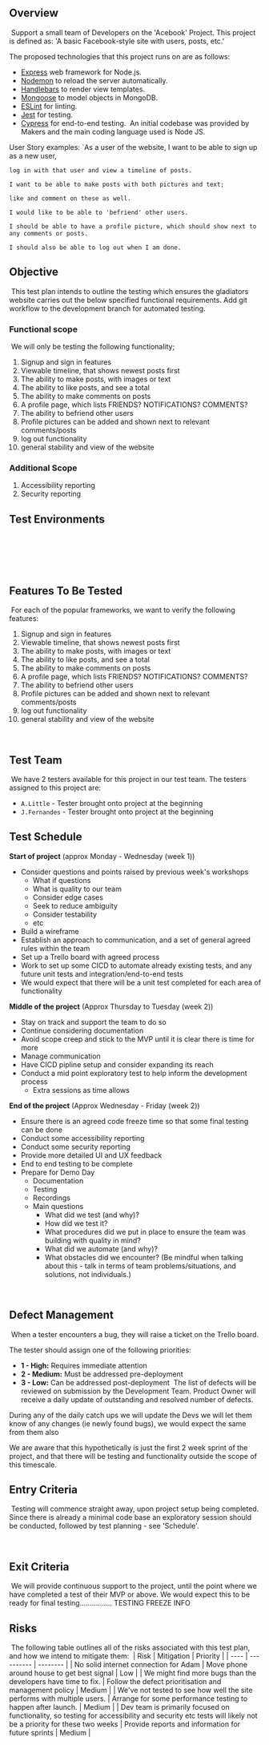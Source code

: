 
## Overview
​
Support a small team of Developers on the 'Acebook' Project. This project is defined as:
'A basic Facebook-style site with users, posts, etc.'

The proposed technologies that this project runs on are as follows:
-   [Express](https://expressjs.com/) web framework for Node.js.
-   [Nodemon](https://nodemon.io/) to reload the server automatically.
-   [Handlebars](https://handlebarsjs.com/) to render view templates.
-   [Mongoose](https://mongoosejs.com) to model objects in MongoDB.
-   [ESLint](https://eslint.org) for linting.
-   [Jest](https://jestjs.io/) for testing.
-   [Cypress](https://www.cypress.io/) for end-to-end testing.
​
An initial codebase was provided by Makers and the main coding language used is Node JS.

User Story examples:
`As a user of the website, I want to be able to sign up as a new user, 

`log in with that user and view a timeline of posts.` 

`I want to be able to make posts with both pictures and text; `

`like and comment on these as well.` 

`I would like to be able to 'befriend' other users.` 

`I should be able to have a profile picture, which should show next to any comments or posts. `

`I should also be able to log out when I am done.`

## Objective
​
This test plan intends to outline the testing which ensures the gladiators website carries out the below specified functional requirements. 
Add git workflow to the development branch for automated testing.
​
### Functional scope
​
We will only be testing the following functionality;
1. Signup and sign in features
2. Viewable timeline, that shows newest posts first
3. The ability to make posts, with images or text
4. The ability to like posts, and see a total
5. The ability to make comments on posts
6. A profile page, which lists FRIENDS? NOTIFICATIONS? COMMENTS?
7. The ability to befriend other users
8. Profile pictures can be added and shown next to relevant comments/posts
9. log out functionality
10. general stability and view of the website

### Additional Scope
1. Accessibility reporting
2. Security reporting
​
## Test Environments
​
-------
​
## Features To Be Tested
​
For each of the popular frameworks, we want to verify the following features:
​
1. Signup and sign in features
2. Viewable timeline, that shows newest posts first
3. The ability to make posts, with images or text
4. The ability to like posts, and see a total
5. The ability to make comments on posts
6. A profile page, which lists FRIENDS? NOTIFICATIONS? COMMENTS?
7. The ability to befriend other users
8. Profile pictures can be added and shown next to relevant comments/posts
9. log out functionality
10. general stability and view of the website

​
## Test Team
​
We have 2 testers available for this project in our test team.
The testers assigned to this project are:
* `A.Little` - Tester brought onto project at the beginning 
* `J.Fernandes` - Tester brought onto project at the beginning


## Test Schedule

**Start of project** (approx Monday - Wednesday (week 1))
- Consider questions and points raised by previous week's workshops
	- What if questions
	- What is quality to our team
	- Consider edge cases
	- Seek to reduce ambiguity 
	- Consider testability
	- etc
- Build a wireframe
- Establish an approach to communication, and a set of general agreed rules within the team
- Set up a Trello board with agreed process
- Work to set up some CICD to automate already existing tests, and any future unit tests and integration/end-to-end tests
- We would expect that there will be a unit test completed for each area of functionality

**Middle of the project** (Approx Thursday to Tuesday (week 2))
- Stay on track and support the team to do so
- Continue considering documentation
- Avoid scope creep and stick to the MVP until it is clear there is time for more
- Manage communication
- Have CICD pipline setup and consider expanding its reach
- Conduct a mid point exploratory test to help inform the development process
	- Extra sessions as time allows

**End of the project** (Approx Wednesday - Friday (week 2))
- Ensure there is an agreed code freeze time so that some final testing can be done
- Conduct some accessibility reporting
- Conduct some security reporting
- Provide more detailed UI and UX feedback
- End to end testing to be complete
- Prepare for Demo Day
	- Documentation
	- Testing
	- Recordings
	- Main questions
		- What did we test (and why)?
		- How did we test it?
		- What procedures did we put in place to ensure the team was building with quality in mind?
		- What did we automate (and why)?
		- What obstacles did we encounter? (Be mindful when talking about this - talk in terms of team problems/situations, and solutions, not individuals.)


​
## Defect Management
​
When a tester encounters a bug, they will raise a ticket on the Trello board.

The tester should assign one of the following priorities: 
​
* **1 - High:** Requires immediate attention
* **2 - Medium:** Must be addressed pre-deployment
* **3 - Low:** Can be addressed post-deployment
​
The list of defects will be reviewed on submission by the Development Team.
​
Product Owner will receive a daily update of outstanding and resolved number of defects.

During any of the daily catch ups we will update the Devs we will let them know of any changes (ie newly found bugs), we would expect the same from them also

We are aware that this hypothetically is just the first 2 week sprint of the project, and that there will be testing and functionality outside the scope of this timescale.
​
​
## Entry Criteria
​
Testing will commence straight away, upon project setup being completed. Since there is already a minimal code base an exploratory session should be conducted, followed by test planning - see 'Schedule'.

​
## Exit Criteria
​
We will provide continuous support to the project, until the point where we have completed a test of their MVP or above. We would expect this to be ready for final testing................ TESTING FREEZE INFO


## Risks
​
The following table outlines all of the risks associated with this test plan, and how we intend to mitigate them:
​
| Risk | Mitigation | Priority |
| ---- | ---------- | -------- |
| No solid internet connection for Adam | Move phone around house to get best signal | Low |
| We might find more bugs than the developers have time to fix. | Follow the defect prioritisation and management policy | Medium |
| We've not tested to see how well the site performs with multiple users. | Arrange for some performance testing to happen after launch. | Medium |
| Dev team is primarily focused on functionality, so testing for accessibility and security etc tests will likely not be a priority for these two weeks | Provide reports and information for future sprints | Medium |
​

